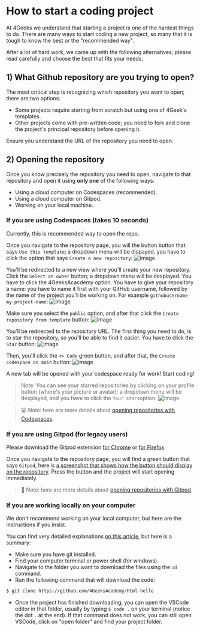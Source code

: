 # How to start a coding project

At 4Geeks we understand that starting a project is one of the hardest things to do. There are many ways to start coding a new project, so many that it is tough to know the best or the "recommended way". 

After a lot of hard work, we came up with the following alternatives; please read carefully and choose the best that fits your needs:

## 1) What Github repository are you trying to open?

The most critical step is recognizing which repository you want to open; there are two options:
- Some projects require starting from scratch but using one of 4Geek's templates.
- Other projects come with pre-written code; you need to fork and clone the project's principal repository before opening it.

Ensure you understand the URL of the repository you need to open.

## 2) Opening the repository

Once you know precisely the repository you need to open, navigate to that repository and open it using **only one** of the following ways:

- Using a cloud computer on Codespaces (recommended).
- Using a cloud computer on Gitpod.
- Working on your local machine.

### If you are using Codespaces (takes 10 seconds)

Currently, this is recommended way to open the repo.

Once you navigate to the repository page, you will the button button that says `Use this template`; a dropdown menu will be dispayed. you have to click the option that says `Create a new repository`: 
![image](https://user-images.githubusercontent.com/109599459/230989999-aeba16c4-c1c1-460a-b1bb-94631de6ccc4.png)

You'll be redirected to a new view where you'll create your new repository. Click the `Select an owner` button; a dropdown menu will be desplayed. You have to click the 4GeeksAcacdemy option. You have to give your repository a name: you have to name it first with your GitHub username, followed by the name of the project you'll be working on. For example `githubusername-my-project-name`:
![image](https://user-images.githubusercontent.com/109599459/230991453-38566874-f844-4027-9e7d-3662c7548c66.png)

Make sure you select the `public` option, and after that click the `Create repository from template` button:
![image](https://user-images.githubusercontent.com/109599459/230991967-9c08afca-1355-41a5-8a12-0464b98d7bbd.png)

You'll be redirected to the repository URL. The first thing you need to do, is to star the repository, so you'll be able to find it easier. You have to click the `Star` button:
![image](https://user-images.githubusercontent.com/109599459/230993816-8f404028-b109-40d5-a47c-e149ae6c17ae.png)

Then, you'll click the `<> Code` green button, and after that, the `Create codespace on main` button:
![image](https://user-images.githubusercontent.com/109599459/230995122-1c00d010-b6d4-4810-852e-1e1524797a34.png)

A new tab will be opened with your codespace ready for work! Start coding!



> Note: You can see your starred repositories by clicking on your profile button (where's your picture or avatar): a dropdown menu will be desplayed, and you have to click the `Your stars`option.
![image](https://user-images.githubusercontent.com/109599459/230994342-567b1526-c1fb-4d05-b108-f6f3ec4d4208.png)
 

> 💻 Note: here are more details about [opening repositories with Codespaces](https://4geeks.com/lesson/how-to-use-github-codespaces).

### If you are using Gitpod (for legacy users)

Please download the Gitpod extension [for Chrome](https://chrome.google.com/webstore/detail/gitpod-always-ready-to-co/dodmmooeoklaejobgleioelladacbeki) or [for Firefox](https://addons.mozilla.org/en-US/firefox/addon/gitpod/).

Once you navigate to the repository page, you will find a green button that says `Gitpod`, here is [a screenshot that shows how the button should display on the repository](https://storage.googleapis.com/breathecode-asset-images/15d7c805161244a5a38d7bbf82fb8d355073ad7ac195088a453fba5777c3ef99.png). Press the button and the project will start opening immediately.

> 🍊 Note: here are more details about [opening repositories with Gitpod](https://4geeks.com/lesson/how-to-use-gitpod).

### If you are working locally on your computer

We don't recommend working on your local computer, but here are the instructions if you insist. 

You can find very detailed explanations [on this article](https://4geeks.com/how-to/github-clone-repository), but here is a summary:

- Make sure you have git installed.
- Find your computer terminal or power shell (for windows).
- Navigate to the folder you want to download the files using the `cd` command.
- Run the following command that will download the code:

```sh
$ git clone https://github.com/4GeeksAcademy/html-hello
```

- Once the project has finished downloading, you can open the VSCode editor in that folder, usually by typing `$ code .` on your terminal (notice the dot `.` at the end). If that command does not work, you can still open VSCode, click on "open folder" and find your project folder.

